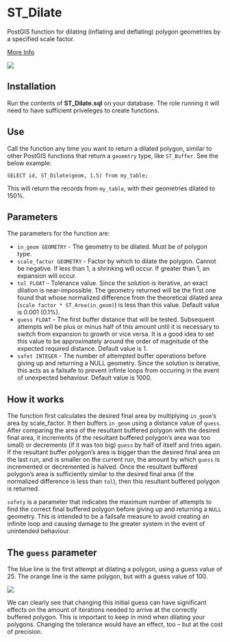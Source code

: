 # ST_Dilate

PostGIS function for dilating (inflating and deflating) polygon geometries by a specified scale factor.

[More Info](http://iboates.alpheca.uberspace.de/expanding-and-shrinking-polygons-with-st_dilate/)

![](http://iboates.alpheca.uberspace.de/wordpress/wp-content/uploads/2018/04/buffers.png)

## Installation

Run the contents of **ST_Dilate.sql** on your database. The role running it will need to have sufficient priveleges to create functions.

## Use

Call the function any time you want to return a dilated polygon, similar to other PostGIS functions that return a `geoemtry` type, like `ST_Buffer`. See the below example:

`SELECT id, ST_Dilate(geom, 1.5) from my_table;`

This will return the records from `my_table`, with their geometries dilated to 150%.

## Parameters

The parameters for the function are:

* `in_geom GEOMETRY` - The geometry to be dilated. Must be of polygon type.
* `scale_factor GEOMETRY` - Factor by which to dilate the polygon. Cannot be negative. If less than 1, a shrinking will occur. If greater than 1, an expansion will occur.
* `tol FLOAT` - Tolerance value. Since the solution is iterative, an exact dilation is near-impossible. The geometry returned will be the first one found that whose normalized difference from the theoretical dilated area (`scale factor * ST_Area(in_geom)`) is less than this value. Default value is 0.001 (0.1%).
* `guess FLOAT` - The first buffer distance that will be tested. Subsequent attempts will be plus or minus half of this amount until it is necessary to switch from expansion to growth or vice versa. It is a good idea to set this value to be approximately around the order of magnitude of the expected required distance. Default value is 1.
* `safet INTEGER` - The number of attempted buffer operations before giving up and returning a NULL geometry. Since the solution is iterative, this acts as a failsafe to prevent infinte loops from occuring in the event of unexpected behaviour. Default value is 1000.

## How it works

The function first calculates the desired final area by multiplying `in_geom`‘s area by scale_factor. It then buffers `in_geom` using a distance value of `guess`. After comparing the area of the resultant buffered polygon with the desired final area, it increments (if the resultant buffered polygon’s area was too small) or decrements (if it was too big) `guess` by half of itself and tries again. If the resultant buffer polygon’s area is bigger than the desired final area on the last run, and is smaller on the current run, the amount by which `guess` is incremented or decremented is halved. Once the resultant buffered polygon’s area is sufficiently similar to the desired final area (if the normalized difference is less than `tol`), then this resultant buffered polygon is returned.

`safety` is a parameter that indicates the maximum number of attempts to find the correct final buffered polygon before giving up and returning a `NULL` geometry. This is intended to be a failsafe measure to avoid creating an infinite loop and causing damage to the greater system in the event of unintended behaviour.

## The `guess` parameter

The blue line is the first attempt at dilating a polygon, using a guess value of 25. The orange line is the same polygon, but with a guess value of 100.

![](http://iboates.alpheca.uberspace.de/wordpress/wp-content/uploads/2018/04/dilation_chart.png)

We can clearly see that changing this initial guess can have significant effects on the amount of iterations needed to arrive at the correctly buffered polygon. This is important to keep in mind when dilating your polygons. Changing the tolerance would have an effect, too – but at the cost of precision.

